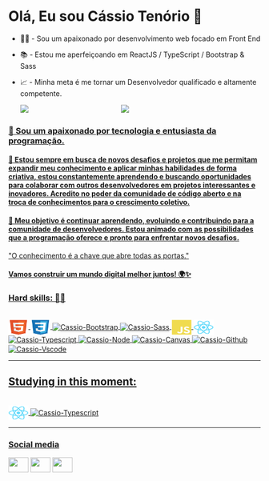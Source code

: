 # Olá, Eu sou Cássio Tenório 🤝
* 👨‍💻 - Sou um apaixonado por desenvolvimento web focado em Front End
* 📚 - Estou me aperfeiçoando em ReactJS / TypeScript / Bootstrap & Sass
* 📈 - Minha meta é me tornar um Desenvolvedor qualificado e altamente competente.

  <div>
     <a href="https://github.com/Cassio21">
       <img width="42%" align="left" src="https://github-readme-stats.vercel.app/api/top-langs/?username=Cassio21&layout=compact&langs_count=7&theme=defalt"/>
       <img width="42%" src="https://github-readme-stats.vercel.app/api?username=Cassio21&show_icons=true&theme=defalt&include_all_commits=true&count_private=true"/>
  </div>

<h3>👋 Sou  um apaixonado por tecnologia e entusiasta da programação.</h3>
<h4>🌱 Estou sempre em busca de novos desafios e projetos que me permitam expandir meu conhecimento e aplicar minhas habilidades de forma criativa, estou constantemente aprendendo e buscando oportunidades para colaborar com outros desenvolvedores em projetos interessantes e inovadores. Acredito no poder da comunidade de código aberto e na troca de conhecimentos para o crescimento coletivo.
  
<h4>🚀 Meu objetivo é continuar aprendendo, evoluindo e contribuindo para a comunidade de desenvolvedores. Estou animado com as possibilidades que a programação oferece e pronto para enfrentar novos desafios.</h4>

"O conhecimento é a chave que abre todas as portas."

<h4>Vamos construir um mundo digital melhor juntos! 🌍✨ </h4>

<div>
  
</div>

  
 ### Hard skills: 👨‍💻
<div style="display: inline_block"><br>
  <img align="center" alt="Cassio-HTML" height="30" width="40" src="https://raw.githubusercontent.com/devicons/devicon/master/icons/html5/html5-original.svg"/>
  <img align="center" alt="Cassio-CSS" height="30" width="40" src="https://raw.githubusercontent.com/devicons/devicon/master/icons/css3/css3-original.svg"/>
  <img align="center" alt="Cassio-Bootstrap" height="30" width="40" src="https://cdn.jsdelivr.net/gh/devicons/devicon/icons/bootstrap/bootstrap-original-wordmark.svg">
  <img align="center" alt="Cassio-Sass" height="30" width="40" src="https://cdn.jsdelivr.net/gh/devicons/devicon/icons/sass/sass-original.svg" />
  <img align="center" alt="Cassio-Js" height="30" width="40" src="https://raw.githubusercontent.com/devicons/devicon/master/icons/javascript/javascript-plain.svg"/>
  <img align="center" alt="Cassio-React" height="30" width="40" src="https://raw.githubusercontent.com/devicons/devicon/master/icons/react/react-original.svg"/>
  <img align="center" alt="Cassio-Typescript" height="30" width="40" src="https://cdn.jsdelivr.net/gh/devicons/devicon/icons/typescript/typescript-original.svg" />
  <img align="center" alt="Cassio-Node" height="30" width="40" src="https://cdn.jsdelivr.net/gh/devicons/devicon/icons/nodejs/nodejs-original-wordmark.svg" />
  <img align="center" alt="Cassio-Canvas" height="30" width="40" src="https://cdn.jsdelivr.net/gh/devicons/devicon/icons/canva/canva-original.svg" />
  <img align="center" alt="Cassio-Github" height="30" width="40" src="https://cdn.jsdelivr.net/gh/devicons/devicon/icons/github/github-original.svg" />
  <img align="center" alt="Cassio-Vscode" height="30" width="40" src="https://cdn.jsdelivr.net/gh/devicons/devicon/icons/vscode/vscode-original.svg" />  
</div>
  <hr>
  
  ## Studying in this moment:
<div style="display: inline_block"><br>
  <img align="center" alt="Cassio-React" height="30" width="40" src="https://raw.githubusercontent.com/devicons/devicon/master/icons/react/react-original.svg">
  <img align="center" alt="Cassio-Typescript" height="30" width="40" src="https://cdn.jsdelivr.net/gh/devicons/devicon/icons/typescript/typescript-original.svg" />
</div>

<hr>
  
  ### Social media
<div> 
  <a href="https://www.linkedin.com/in/cassiotenorio/" target="_blank"><img src="https://cdn.jsdelivr.net/gh/devicons/devicon/icons/linkedin/linkedin-original.svg" target="_blank" height="30" width="40"></a>     
  <a href="mailto:cassiotenoriosc@gmail.com" target="_blank"><img src="https://icongr.am/devicon/google-original.svg?size=128& color="black" height="30" width="40"></a>
  <a href="https://wa.me/5521989560484" target="_blank"><img src="https://icongr.am/jam/whatsapp.svg?size=128&color=14ff30" height="30" width="40"> </a>
</div>
